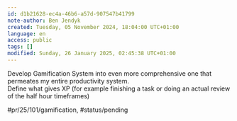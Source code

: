 ```yaml
---
id: d1b21628-ec4a-46b6-a57d-907547b41799
note-author: Ben Jendyk
created: Tuesday, 05 November 2024, 18:04:00 UTC+01:00
language: en
access: public
tags: []
modified: Sunday, 26 January 2025, 02:45:38 UTC+01:00
---
```


Develop Gamification System into even more comprehensive one that permeates my entire productivity system.  
Define what gives XP (for example finishing a task or doing an actual review of the half hour timeframes)


#pr/25/101/gamification, #status/pending
